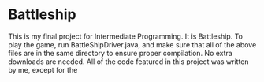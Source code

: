 # Battleship
This is my final project for Intermediate Programming. It is Battleship. To play the game, run BattleShipDriver.java, and make sure that all of the above files are in the same directory to ensure proper compilation. No extra downloads are needed. All of the code featured in this project was written by me, except for the 
